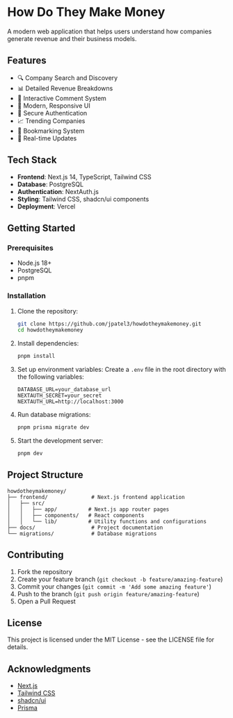 # How Do They Make Money

A modern web application that helps users understand how companies generate revenue and their business models.

## Features

- 🔍 Company Search and Discovery
- 📊 Detailed Revenue Breakdowns
- 💬 Interactive Comment System
- 📱 Modern, Responsive UI
- 🔐 Secure Authentication
- 📈 Trending Companies
- 📌 Bookmarking System
- 🔄 Real-time Updates

## Tech Stack

- **Frontend**: Next.js 14, TypeScript, Tailwind CSS
- **Database**: PostgreSQL
- **Authentication**: NextAuth.js
- **Styling**: Tailwind CSS, shadcn/ui components
- **Deployment**: Vercel

## Getting Started

### Prerequisites

- Node.js 18+ 
- PostgreSQL
- pnpm

### Installation

1. Clone the repository:
   ```bash
   git clone https://github.com/jpatel3/howdotheymakemoney.git
   cd howdotheymakemoney
   ```

2. Install dependencies:
   ```bash
   pnpm install
   ```

3. Set up environment variables:
   Create a `.env` file in the root directory with the following variables:
   ```
   DATABASE_URL=your_database_url
   NEXTAUTH_SECRET=your_secret
   NEXTAUTH_URL=http://localhost:3000
   ```

4. Run database migrations:
   ```bash
   pnpm prisma migrate dev
   ```

5. Start the development server:
   ```bash
   pnpm dev
   ```

## Project Structure

```
howdotheymakemoney/
├── frontend/              # Next.js frontend application
│   ├── src/
│   │   ├── app/          # Next.js app router pages
│   │   ├── components/   # React components
│   │   └── lib/          # Utility functions and configurations
├── docs/                  # Project documentation
└── migrations/            # Database migrations
```

## Contributing

1. Fork the repository
2. Create your feature branch (`git checkout -b feature/amazing-feature`)
3. Commit your changes (`git commit -m 'Add some amazing feature'`)
4. Push to the branch (`git push origin feature/amazing-feature`)
5. Open a Pull Request

## License

This project is licensed under the MIT License - see the LICENSE file for details.

## Acknowledgments

- [Next.js](https://nextjs.org/)
- [Tailwind CSS](https://tailwindcss.com/)
- [shadcn/ui](https://ui.shadcn.com/)
- [Prisma](https://www.prisma.io/) 